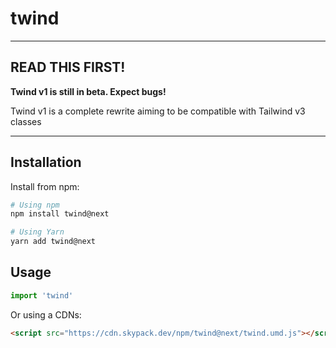 # twind

---

## READ THIS FIRST!

**Twind v1 is still in beta. Expect bugs!**

Twind v1 is a complete rewrite aiming to be compatible with Tailwind v3 classes

---

## Installation

Install from npm:

```sh
# Using npm
npm install twind@next

# Using Yarn
yarn add twind@next
```

## Usage

```js
import 'twind'
```

Or using a CDNs:

```html
<script src="https://cdn.skypack.dev/npm/twind@next/twind.umd.js"></script>
```
